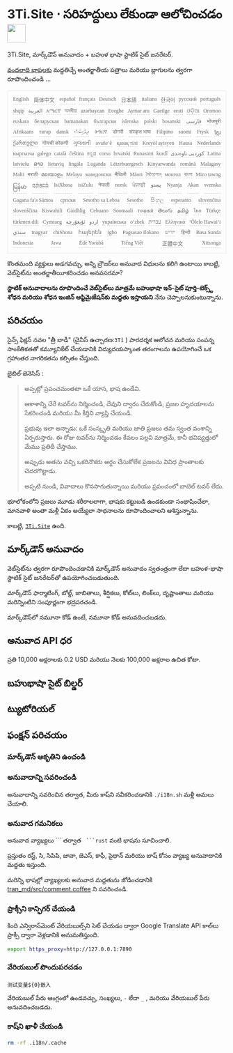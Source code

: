 <h1 style="justify-content:space-between">3Ti.Site ⋅ సరిహద్దులు లేకుండా ఆలోచించడం <img src="//i-01.eu.org/3Ti/logo.svg" style="user-select:none;margin-top:-1px;width:42px"></h1>

3Ti.Site, మార్క్‌డౌన్ అనువాదం + బహుళ భాషా స్టాటిక్ సైట్ జనరేటర్.

[వందలాది భాషలకు](https://github.com/i18n-site/node/blob/main/lang/src/index.js) మద్దతిచ్చే అంతర్జాతీయ పత్రాలు మరియు బ్లాగులను త్వరగా రూపొందించండి ...

<pre class="langli" style="display:flex;flex-wrap:wrap;background:transparent;border:1px solid #eee;font-size:12px;box-shadow:0 0 3px inset #eee;padding:12px 5px 4px 12px;justify-content:space-between;"><style>pre.langli i{font-weight:300;font-family:s;margin-right:7px;margin-bottom:8px;font-style:normal;color:#666;border-bottom:1px dashed #ccc;}</style><i>English</i><i> 简体中文 </i><i>español</i><i>français</i><i>Deutsch</i><i> 日本語 </i><i>italiano</i><i>한국어</i><i>русский</i><i>português</i><i>shqip</i><i>‫العربية‬</i><i>አማርኛ</i><i>অসমীয়া</i><i>azərbaycan</i><i>Eʋegbe</i><i>Aymar aru</i><i>Gaeilge</i><i>eesti</i><i>ଓଡ଼ିଆ</i><i>Oromoo</i><i>euskara</i><i>беларуская</i><i>bamanakan</i><i>български</i><i>íslenska</i><i>polski</i><i>bosanski</i><i>‫فارسی‬</i><i>भोजपुरी</i><i>Afrikaans</i><i>татар</i><i>dansk</i><i>‫ދިވެހިބަސް‬</i><i>ትግርኛ</i><i>डोगरी</i><i>संस्कृत भाषा</i><i>Filipino</i><i>suomi</i><i>Frysk</i><i>ខ្មែរ</i><i>ქართული</i><i>गोंयची कोंकणी</i><i>ગુજરાતી</i><i>avañe’ẽ</i><i>қазақ тілі</i><i>Kreyòl ayisyen</i><i>Hausa</i><i>Nederlands</i><i>кыргызча</i><i>galego</i><i>català</i><i>čeština</i><i>ಕನ್ನಡ</i><i>corsu</i><i>hrvatski</i><i>Runasimi</i><i>kurdî</i><i>‫کوردیی ناوەندی‬</i><i>Latina</i><i>latviešu</i><i>ລາວ</i><i>lietuvių</i><i>lingála</i><i>Luganda</i><i>Lëtzebuergesch</i><i>Kinyarwanda</i><i>română</i><i>Malagasy</i><i>Malti</i><i>मराठी</i><i>മലയാളം</i><i>Melayu</i><i>македонски</i><i>मैथिली</i><i>Māori</i><i>মৈতৈলোন্</i><i>монгол</i><i>বাংলা</i><i>Mizo ṭawng</i><i>မြန်မာ</i><i>𞄀𞄄𞄰𞄩𞄍𞄜𞄰</i><i>IsiXhosa</i><i>isiZulu</i><i>नेपाली</i><i>norsk</i><i>ਪੰਜਾਬੀ</i><i>‫پښتو‬</i><i>Nyanja</i><i>Akan</i><i>svenska</i><i>Gagana fa'a Sāmoa</i><i>српски</i><i>Sesotho sa Leboa</i><i>Sesotho</i><i>සිංහල</i><i>esperanto</i><i>slovenčina</i><i>slovenščina</i><i>Kiswahili</i><i>Gàidhlig</i><i>Cebuano</i><i>Soomaali</i><i>тоҷикӣ</i><i>తెలుగు</i><i>தமிழ்</i><i>ไทย</i><i>Türkçe</i><i>türkmen dili</i><i>Cymraeg</i><i>‫ئۇيغۇرچە‬</i><i>‫اردو‬</i><i>українська</i><i>o‘zbek</i><i>‫עברית‬</i><i>Ελληνικά</i><i>ʻŌlelo Hawaiʻi</i><i>‫سنڌي‬</i><i>magyar</i><i>chiShona</i><i>հայերեն</i><i>Igbo</i><i>Pagsasao Ilokano</i><i>‫ייִדיש‬</i><i>हिन्दी</i><i>Basa Sunda</i><i>Indonesia</i><i>Jawa</i><i>Èdè Yorùbá</i><i>Tiếng Việt</i><i> 正體中文 </i><i>Xitsonga</i></pre>

కొంతమంది వ్యక్తులు అడగవచ్చు, అన్ని బ్రౌజర్‌లు అనువాద విధులను కలిగి ఉంటాయి కాబట్టి, వెబ్‌సైట్‌ను అంతర్జాతీయీకరించడం అనవసరమా?

**స్టాటిక్ అనువాదాలను రూపొందించే వెబ్‌సైట్‌లు మాత్రమే బహుభాషా ఇన్-సైట్ పూర్తి-టెక్స్ట్ శోధన మరియు శోధన ఇంజిన్ ఆప్టిమైజేషన్‌కు మద్దతు ఇస్తాయని** నేను చెప్పాలనుకుంటున్నాను.

## పరిచయం

సైన్స్ ఫిక్షన్ నవల &quot;త్రీ బాడీ&quot; (చైనీస్ ఉచ్చారణ:`3Tǐ` ) పారదర్శక ఆలోచన మరియు సంపన్న సాంకేతికతతో కమ్యూనికేట్ చేయడానికి విద్యుదయస్కాంత తరంగాలను ఉపయోగించే ఒక గ్రహాంతర నాగరికతను కల్పితం చేస్తుంది.

బైబిల్·జెనెసిస్ :

> అప్పట్లో ప్రపంచమంతటా ఒకే యాస, భాష ఉండేవి.
>
> ఆకాశాన్ని చేరే టవర్‌ను నిర్మించండి, దేవుని ద్వారం చేరుకోండి, ప్రజల హృదయాలను సేకరించండి మరియు మీ కీర్తిని వ్యాప్తి చేయండి.
>
> ప్రభువు ఇలా అన్నాడు: ఒకే సంస్కృతి మరియు జాతి ప్రజలు తమ స్వంత వంశాన్ని ఏర్పరుస్తారు. ఈ రోజు టవర్‌ను నిర్మించడం కేవలం పల్లవి మాత్రమే, కానీ భవిష్యత్తులో మేము ప్రతిదీ చేస్తాము.
>
> అప్పుడు అతను వచ్చి ఒకరినొకరు అర్థం చేసుకోలేక ప్రజలను వివిధ ప్రాంతాలకు చెదరగొట్టాడు.
>
> అప్పటి నుండి, వివాదాలు కొనసాగుతున్నాయి మరియు ప్రపంచంలో బాబెల్ టవర్ లేదు.

భూలోకంలోని ప్రజలు మూడు శరీరాలలాగా, భాషకు కట్టుబడి ఉండకుండా సంభాషించేలా, మానవాళి అంతా మళ్లీ ఏకం అయ్యేలా సాధనాలను రూపొందించాలని ఆశిస్తున్నాను.

కాబట్టి, [`3Ti.Site`](//3Ti.Site) ఉంది.

## మార్క్‌డౌన్ అనువాదం

వెబ్‌సైట్‌ను త్వరగా రూపొందించడానికి మార్క్‌డౌన్ అనువాదం స్వతంత్రంగా లేదా బహుళ-భాషా స్టాటిక్ సైట్ జనరేటర్‌తో ఉపయోగించబడుతుంది.

మార్క్‌డౌన్ ఫార్మాటింగ్, బోల్డ్, జాబితాలు, శీర్షికలు, కోట్‌లు, లింక్‌లు, దృష్టాంతాలు మరియు మరిన్నింటిని సంపూర్ణంగా భద్రపరచండి.

మార్క్‌డౌన్‌లో నమూనా కోడ్ ఉంటే, నమూనా కోడ్ అనువదించబడదు.

## అనువాద API ధర

ప్రతి 10,000 అక్షరాలకు 0.2 USD మరియు నెలకు 100,000 అక్షరాల ఉచిత కోటా.

## బహుభాషా సైట్ బిల్డర్

## ట్యుటోరియల్

## ఫంక్షన్ పరిచయం

### మార్క్‌డౌన్ ఆకృతిని ఉంచండి

### అనువాదాన్ని సవరించండి

అనువాదాన్ని సవరించిన తర్వాత, మీరు కాష్‌ని నవీకరించడానికి `./i18n.sh` మళ్లీ అమలు చేయాలి.

### అనువాద గమనికలు

అనువాద వ్యాఖ్యలు \``` తర్వాత ` ```rust` వంటి భాషను సూచించాలి.

ప్రస్తుతం రస్ట్, సి, సిపిపి, జావా, జెఎస్, కాఫీ, పైథాన్ మరియు బాష్ కోసం వ్యాఖ్య అనువాదానికి మద్దతు ఇస్తుంది.

మరిన్ని భాషల్లో వ్యాఖ్యలకు అనువాద మద్దతును జోడించడానికి [tran_md/src/comment.coffee](https://github.com/i18n-site/node/blob/main/tran_md/src/comment.coffee) ని సవరించండి.

### ప్రాక్సీని కాన్ఫిగర్ చేయండి

కింది ఎన్విరాన్‌మెంట్ వేరియబుల్స్‌ని సెట్ చేయడం ద్వారా Google Translate API కాల్‌లు ప్రాక్సీ ద్వారా వెళ్లడానికి అనుమతిస్తుంది.

```bash
export https_proxy=http://127.0.0.1:7890
```

### వేరియబుల్ పొందుపరచడం

```
测试变量${0}嵌入
```

వేరియబుల్ పేరు ఆంగ్లంలో ఉండవచ్చు, సంఖ్యలు, `-` లేదా `_` , మరియు వేరియబుల్ పేరు అనువదించబడదు.

### కాష్‌ని ఖాళీ చేయండి

```bash
rm -rf .i18n/.cache
```
